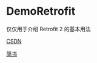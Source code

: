 # DemoRetrofit

仅仅用于介绍 Retrofit 2 的基本用法

[CSDN](https://blog.csdn.net/whdAlive/article/details/81455792)

[简书](https://www.jianshu.com/p/0c588185557d)
